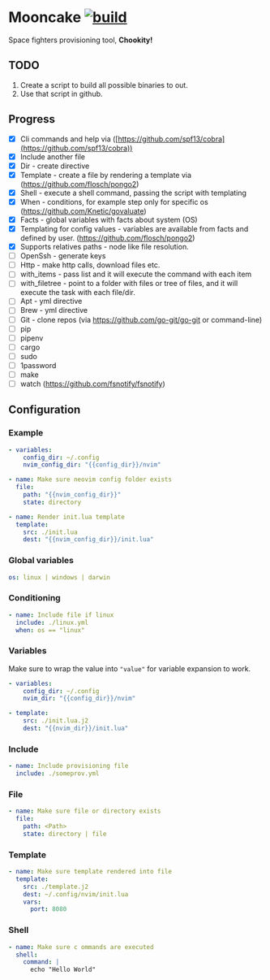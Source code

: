# Mooncake [![build](https://github.com/alehatsman/mooncake/actions/workflows/build.yml/badge.svg?branch=master)](https://github.com/alehatsman/mooncake/actions/workflows/build.yml)

Space fighters provisioning tool, **Chookity!**

## TODO

1. Create a script to build all possible binaries to out.
2. Use that script in github.

## Progress

- [x] Cli commands and help via ([https://github.com/spf13/cobra](https://github.com/spf13/cobra))
- [x] Include another file
- [x] Dir - create directive
- [x] Template - create a file by rendering a template via (https://github.com/flosch/pongo2)
- [x] Shell - execute a shell command, passing the script with templating
- [x] When - conditions, for example step only for specific os (https://github.com/Knetic/govaluate)
- [x] Facts - global variables with facts about system (OS)
- [x] Templating for config values - variables are available from facts and defined by user. (https://github.com/flosch/pongo2)
- [x] Supports relatives paths - node like file resolution.
- [ ] OpenSsh - generate keys
- [ ] Http - make http calls, download files etc.
- [ ] with_items - pass list and it will execute the command with each item
- [ ] with_filetree - point to a folder with files or tree of files, and it will execute the task with each file/dir.
- [ ] Apt - yml directive
- [ ] Brew - yml directive
- [ ] Git - clone repos (via https://github.com/go-git/go-git or command-line)
- [ ] pip
- [ ] pipenv
- [ ] cargo
- [ ] sudo
- [ ] 1password
- [ ] make
- [ ] watch (https://github.com/fsnotify/fsnotify)

## Configuration

### Example

```yaml
- variables:
    config_dir: ~/.config
    nvim_config_dir: "{{config_dir}}/nvim"

- name: Make sure neovim config folder exists
  file:
    path: "{{nvim_config_dir}}"
    state: directory

- name: Render init.lua template
  template:
    src: ./init.lua
    dest: "{{nvim_config_dir}}/init.lua"
```

### Global variables

```yaml
os: linux | windows | darwin
```

### Conditioning

```yaml
- name: Include file if linux
  include: ./linux.yml
  when: os == "linux"
```

### Variables

Make sure to wrap the value into `"value"` for variable expansion to work.

```yaml
- variables:
    config_dir: ~/.config
    nvim_dir: "{{config_dir}}/nvim"

- template:
    src: ./init.lua.j2
    dest: "{{nvim_dir}}/init.lua"
```

### Include

```yaml
- name: Include provisioning file
  include: ./someprov.yml
```

### File

```yaml
- name: Make sure file or directory exists
  file:
    path: <Path>
    state: directory | file
```

### Template

```yaml
- name: Make sure template rendered into file
  template:
    src: ./template.j2
    dest: ~/.config/nvim/init.lua
    vars:
      port: 8080
```

### Shell

```yaml
- name: Make sure c ommands are executed
  shell:
    command: |
      echo "Hello World"
```
